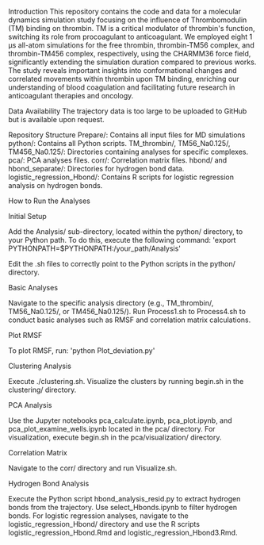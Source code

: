 Introduction
This repository contains the code and data for a molecular dynamics simulation study focusing on the influence of Thrombomodulin (TM) binding on thrombin. TM is a critical modulator of thrombin's function, switching its role from procoagulant to anticoagulant. We employed eight 1 μs all-atom simulations for the free thrombin, thrombin-TM56 complex, and thrombin-TM456 complex, respectively, using the CHARMM36 force field, significantly extending the simulation duration compared to previous works. The study reveals important insights into conformational changes and correlated movements within thrombin upon TM binding, enriching our understanding of blood coagulation and facilitating future research in anticoagulant therapies and oncology.

Data Availability
The trajectory data is too large to be uploaded to GitHub but is available upon request.

Repository Structure
Prepare/: Contains all input files for MD simulations
python/: Contains all Python scripts.
TM_thrombin/, TM56_Na0.125/, TM456_Na0.125/: Directories containing analyses for specific complexes.
pca/: PCA analyses files.
corr/: Correlation matrix files.
hbond/ and hbond_separate/: Directories for hydrogen bond data.
logistic_regression_Hbond/: Contains R scripts for logistic regression analysis on hydrogen bonds.


How to Run the Analyses

Initial Setup

Add the Analysis/ sub-directory, located within the python/ directory, to your Python path. To do this, execute the following command: 'export PYTHONPATH=$PYTHONPATH:/your_path/Analysis'

Edit the .sh files to correctly point to the Python scripts in the python/ directory.


Basic Analyses

Navigate to the specific analysis directory (e.g., TM_thrombin/, TM56_Na0.125/, or TM456_Na0.125/). Run Process1.sh to Process4.sh to conduct basic analyses such as RMSF and correlation matrix calculations.


Plot RMSF

To plot RMSF, run: 'python Plot_deviation.py'


Clustering Analysis

Execute ./clustering.sh. Visualize the clusters by running begin.sh in the clustering/ directory.


PCA Analysis

Use the Jupyter notebooks pca_calculate.ipynb, pca_plot.ipynb, and pca_plot_examine_wells.ipynb located in the pca/ directory. For visualization, execute begin.sh in the pca/visualization/ directory.


Correlation Matrix

Navigate to the corr/ directory and run Visualize.sh.


Hydrogen Bond Analysis

Execute the Python script hbond_analysis_resid.py to extract hydrogen bonds from the trajectory. Use select_Hbonds.ipynb to filter hydrogen bonds. For logistic regression analyses, navigate to the logistic_regression_Hbond/ directory and use the R scripts logistic_regression_Hbond.Rmd and logistic_regression_Hbond3.Rmd.
